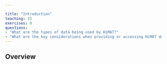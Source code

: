 ```yaml
---

title: "Introduction"
teaching: 15
exercises: 0
questions:
- "What are the types of data being used by HiMAT?"
- "What are the key considerations when providing or accessing HiMAT data?"
---
```


## Overview